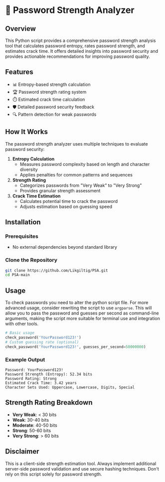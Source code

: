 
# 🔐 Password Strength Analyzer

## Overview
This Python script provides a comprehensive password strength analysis tool that calculates password entropy, rates password strength, and estimates crack time. It offers detailed insights into password security and provides actionable recommendations for improving password quality.

## Features
-   📊 Entropy-based strength calculation
-   🏆 Password strength rating system
-   ⏱️ Estimated crack time calculation
-   🛡️ Detailed password security feedback
-   🔍 Pattern detection for weak passwords

## How It Works

The password strength analyzer uses multiple techniques to evaluate password security:

1.  **Entropy Calculation**    
    -   Measures password complexity based on length and character diversity
    -   Applies penalties for common patterns and sequences
2.  **Strength Rating**    
    -   Categorizes passwords from "Very Weak" to "Very Strong"
    -   Provides granular strength assessment
3.  **Crack Time Estimation**    
    -   Calculates potential time to crack the password
    -   Adjusts estimation based on guessing speed

## Installation

### Prerequisites
-   No external dependencies beyond standard library

### Clone the Repository
```bash
git clone https://github.com/Likgiltig/PSA.git
cd PSA-main
```

## Usage
To check passwords you need to alter the python script file. For more advanced usage, consider rewriting the script to use `argparse`. This will allow you to pass the password and guesses per second as command-line arguments, making the script more suitable for terminal use and integration with other tools.
```python
# Basic usage
check_password('YourPassword123!')
# Custom guessing rate (optional)
check_password('YourPassword123!', guesses_per_second=50000000)
```

### Example Output
```
Password: YourPassword123!
Password Strength (Entropy): 52.34 bits
Password Rating: Strong
Estimated Crack Time: 3.42 years
Character Sets Used: Uppercase, Lowercase, Digits, Special
```

## Strength Rating Breakdown
-   **Very Weak**: < 30 bits
-   **Weak**: 30-40 bits
-   **Moderate**: 40-50 bits
-   **Strong**: 50-60 bits
-   **Very Strong**: > 60 bits


## Disclaimer
This is a client-side strength estimation tool. Always implement additional server-side password validation and use secure hashing techniques. Don't rely on this script solely for password strength.


